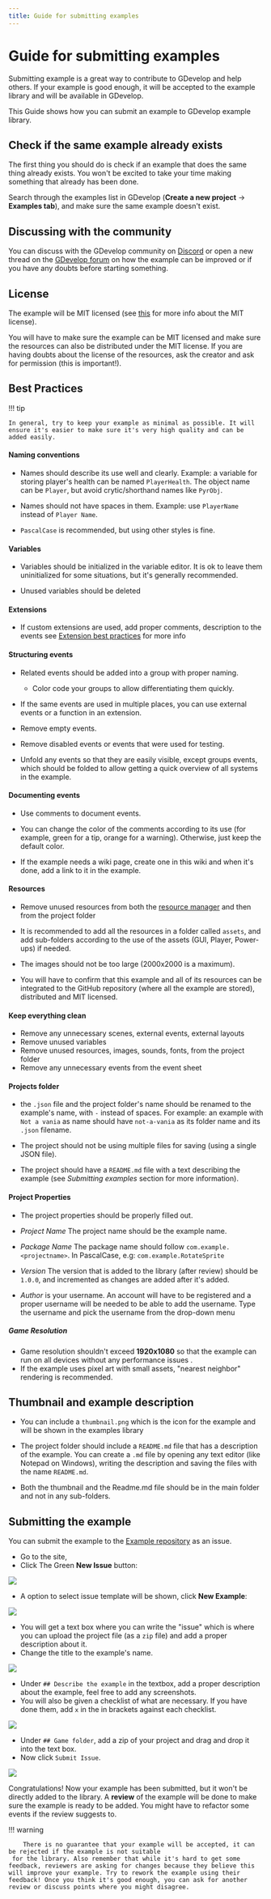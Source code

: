 ```yaml
---
title: Guide for submitting examples
---
```

# Guide for submitting examples

Submitting example is a great way to contribute to GDevelop and help others. If your example is good enough, it will be accepted to the example library and will be available in GDevelop.

This Guide shows how you can submit an example to GDevelop example library.

## Check if the same example already exists

The first thing you should do is check if an example that does the same thing already exists. You won't be excited to take your time making something that already has been done.

Search through the examples list in GDevelop (**Create a new project** → **Examples tab**), and make sure the same example doesn't exist.

## Discussing with the community

You can discuss with the GDevelop community on [Discord](https://discord.com/invite/rjdYHvj) or open a new thread on the [GDevelop forum](https://forum.gdevelop-app.com/) on how the example can be improved or if you have any doubts before starting something.

## License

The example will be MIT licensed (see [this](https://en.wikipedia.org/wiki/MIT_License) for more info about the MIT license).

You will have to make sure the example can be MIT licensed and make sure the resources can also be distributed under the MIT license. If you are having doubts about the license of the resources, ask the creator and ask for permission (this is important!).

## Best Practices

!!! tip

    In general, try to keep your example as minimal as possible. It will ensure it's easier to make sure it's very high quality and can be added easily.

#### Naming conventions

- Names should describe its use well and clearly. Example: a variable for storing player's health can be named `PlayerHealth`. The object name can be `Player`, but avoid crytic/shorthand names like `PyrObj`.

- Names should not have spaces in them. Example: use `PlayerName` instead of `Player Name`.



-  `PascalCase` is recommended, but using other styles is fine.

#### Variables

- Variables should be initialized in the variable editor. It is ok to leave them uninitialized for some situations, but it's generally recommended.

- Unused variables should be deleted

#### Extensions

- If custom extensions are used, add proper comments, description to the events see [Extension best practices](/gdevelop5/extensions/best-practices) for more info

#### Structuring events

- Related events should be added into a group with proper naming.

    - Color code your groups to allow differentiating them quickly.

- If the same events are used in multiple places, you can use external events or a function in an extension.

- Remove empty events.

- Remove disabled events or events that were used for testing.

- Unfold any events so that they are easily visible, except groups events, which should be folded to allow getting a quick overview of all systems in the example.

#### Documenting events

- Use comments to document events.

- You can change the color of the comments according to its use (for example, green for a tip, orange for a warning). Otherwise, just keep the default color.

- If the example needs a wiki page, create one in this wiki and when it's done, add a link to it in the example.

#### Resources

- Remove unused resources from both the [resource manager](/gdevelop5/interface/project-manager/resources) and then from the project folder

- It is recommended to add all the resources in a folder called `assets`, and add sub-folders according to the use of the assets (GUI, Player, Power-ups) if needed.

- The images should not be too large (2000x2000 is a maximum).

- You will have to confirm that this example and all of its resources can be integrated to the GitHub repository (where all the example are stored), distributed and MIT licensed.

#### Keep everything clean

- Remove any unnecessary scenes, external events, external layouts
- Remove unused variables
- Remove unused resources, images, sounds, fonts, from the project folder
- Remove any unnecessary events from the event sheet

#### Projects folder

- the `.json` file and the project folder's name should be renamed to the example's name, with `-` instead of spaces. For example: an example with `Not a vania` as name should have `not-a-vania` as its folder name and its `.json` filename.

- The project should not be using multiple files for saving (using a single JSON file).

- The project should have a `README.md` file with a text describing the example (see *Submitting examples* section for more information).

#### Project Properties


- The project properties should be properly filled out.

- *Project Name* The project name should be the example name.

- *Package Name* The package name should follow `com.example.<projectname>`. In PascalCase, e.g: `com.example.RotateSprite`

- *Version* The version that is added to the library (after review) should be `1.0.0`, and incremented as changes are added after it's added.

- *Author* is your username. An account will have to be registered and a proper username will be needed to be able to add the username. Type the username and pick the username from the drop-down menu

##### Game Resolution

 - Game resolution shouldn't exceed **1920x1080** so that the example can run on all devices without any performance issues .
 - If the example uses pixel art with small assets, "nearest neighbor" rendering is recommended.

## Thumbnail and example description

- You can include a `thumbnail.png` which is the icon for the example and will be shown in the examples library

- The project folder should include a `README.md` file that has a description of the example.
 You can create a `.md` file by opening any text editor (like Notepad on Windows), writing the description and saving the files with the name `README.md`.

- Both the thumbnail and the Readme.md file should be in the main folder and not in any sub-folders.

## Submitting the example

You can submit the example to the [Example repository](https://github.com/GDevelopApp/GDevelop-examples/issues) as an issue.

  - Go to the site,
  - Click The Green **New Issue** button:

![](/gdevelop5/community/newissuegithub.png)

  - A option to select issue template will be shown, click **New Example**:

![](/gdevelop5/community/example-templategithub.png)

  - You will get a text box where you can write the "issue" which is where you can upload the project file (as a `zip` file) and add a proper description about it.
  - Change the title to the example's name.

![](/gdevelop5/community/github-example-submission-title.png)

  - Under `## Describe the example` in the textbox, add a proper description about the example, feel free to add any screenshots.
  - You will also be given a checklist of what are necessary. If you have done them, add `x` in the in brackets against each checklist.

![](/gdevelop5/community/github-example-submission-checklist.png)

  - Under `## Game folder`, add a zip of your project and drag and drop it into the text box.
  - Now click `Submit Issue`.

![](/gdevelop5/community/github-submit-issue.png)

Congratulations! Now your example has been submitted, but it won't be directly added to the library. A **review** of the example will be done to make sure the example is ready to be added. You might have to refactor some events if the review suggests to.

!!! warning

        There is no guarantee that your example will be accepted, it can be rejected if the example is not suitable
     for the library. Also remember that while it's hard to get some feedback, reviewers are asking for changes because they believe this will improve your example. Try to rework the example using their feedback! Once you think it's good enough, you can ask for another review or discuss points where you might disagree.